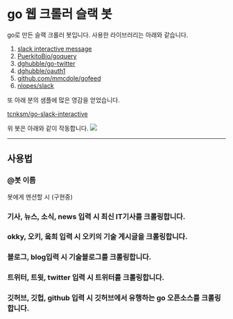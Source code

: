 # go 웹 크롤러 슬랙 봇

go로 만든 슬랙 크롤러 봇입니다. 사용한 라이브러리는 아래와 같습니다.

1. [slack interactive message](https://api.slack.com/interactive-messages)
2. [PuerkitoBio/goquery](https://github.com/PuerkitoBio/goquery)
3. [dghubble/go-twitter](https://github.com/dghubble/go-twitter/twitter)
4. [dghubble/oauth1](https://github.com/dghubble/oauth1)
5. [github.com/mmcdole/gofeed](https://github.com/mmcdole/gofeed)
6. [nlopes/slack](https://github.com/nlopes/slack)

또 아래 분의 샘플에 많은 영감을 얻었습니다.

[tcnksm/go-slack-interactive](https://github.com/tcnksm/go-slack-interactive)

위 봇은 아래와 같이 작동합니다.
![](/go.gif)

---

## 사용법

### @봇 이름

봇에게 멘션할 시 (구현중)

### 기사, 뉴스, 소식, news 입력 시 최신 IT기사를 크롤링합니다.

### okky, 오키, 옼희 입력 시 오키의 기술 게시글을 크롤링합니다.

### 블로그, blog입력 시 기술블로그를 크롤링합니다.

### 트위터, 트윗, twitter 입력 시 트위터를 크롤링합니다.

### 깃허브, 깃헙, github 입력 시 깃허브에서 유행하는 go 오픈소스를 크롤링합니다.
